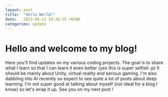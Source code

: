 ```yaml
---
layout: post
title:  "Hello World!"
date:   2023-08-11 19:36:15 +0200
categories: update
---
```


# Hello and welcome to my blog!

Here you'll find updates on my various coding projects. The goal is to share what I learn so that I can learn it even better (yes this is super selfish :p)
It should be mainly about Unity, virtual reality and serious gaming. I'm also dabbling into AI recently so expect to see quite a lot of posts about deep learning. I'm not super good at talking about myself (not ideal for a blog I know) so let's wrap it up. 
See you on my next post !
